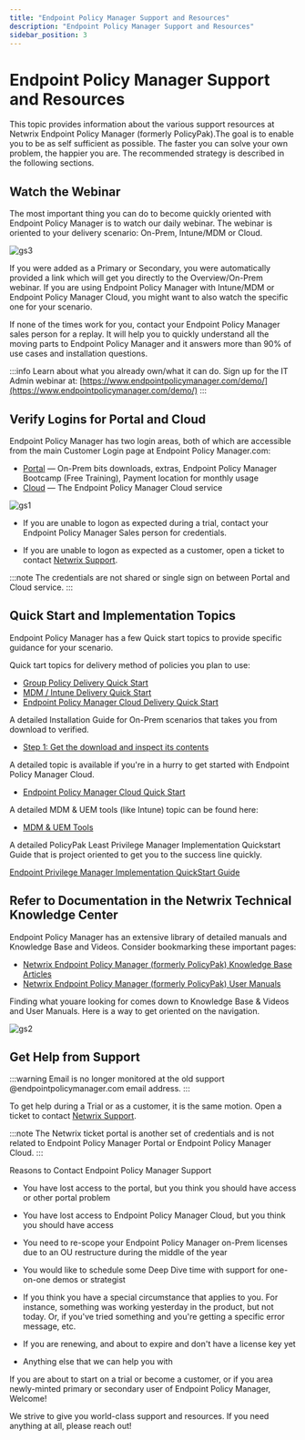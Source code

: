 ```yaml
---
title: "Endpoint Policy Manager Support and Resources"
description: "Endpoint Policy Manager Support and Resources"
sidebar_position: 3
---
```


# Endpoint Policy Manager Support and Resources

This topic provides information about the various support resources at Netwrix Endpoint Policy
Manager (formerly PolicyPak).The goal is to enable you to be as self sufficient as possible. The
faster you can solve your own problem, the happier you are. The recommended strategy is described in
the following sections.

## Watch the Webinar

The most important thing you can do to become quickly oriented with Endpoint Policy Manager is to
watch our daily webinar. The webinar is oriented to your delivery scenario: On-Prem, Intune/MDM or
Cloud.

![gs3](/images/endpointpolicymanager/gettingstarted/gs3.webp)

If you were added as a Primary or Secondary, you were automatically provided a link which will get
you directly to the Overview/On-Prem webinar. If you are using Endpoint Policy Manager with
Intune/MDM or Endpoint Policy Manager Cloud, you might want to also watch the specific one for your
scenario.

If none of the times work for you, contact your Endpoint Policy Manager sales person for a replay.
It will help you to quickly understand all the moving parts to Endpoint Policy Manager and it
answers more than 90% of use cases and installation questions.

:::info
Learn about what you already own/what it can do. Sign up for the IT Admin webinar
at: [https://www.endpointpolicymanager.com/demo/](https://www.endpointpolicymanager.com/demo/)
:::


## Verify Logins for Portal and Cloud

Endpoint Policy Manager has two login areas, both of which are accessible from the main Customer
Login page at Endpoint Policy Manager.com:

- [Portal](http://portal.endpointpolicymanager.com/) — On-Prem bits downloads, extras, Endpoint Policy Manager
  Bootcamp (Free Training), Payment location for monthly usage
- [Cloud](http://cloud.endpointpolicymanager.com/) — The Endpoint Policy Manager Cloud service

![gs1](/images/endpointpolicymanager/gettingstarted/gs1.webp)

- If you are unable to logon as expected during a trial, contact your Endpoint Policy Manager Sales
  person for credentials.

- If you are unable to logon as expected as a customer, open a ticket to contact
  [Netwrix Support](https://www.netwrix.com/tickets.html#netwrix-support).

:::note
The credentials are not shared or single sign on between Portal and Cloud service.
:::


## Quick Start and Implementation Topics

Endpoint Policy Manager has a few Quick start topics to provide specific guidance for your scenario.

Quick tart topics for delivery method of policies you plan to use:

- [Group Policy Delivery Quick Start](/docs/endpointpolicymanager/manuals/introductionandquick/quickstart/grouppolicy.md)
- [MDM / Intune Delivery Quick Start](/docs/endpointpolicymanager/manuals/introductionandquick/quickstart/mdm.md)
- [Endpoint Policy Manager Cloud Delivery Quick Start](/docs/endpointpolicymanager/manuals/introductionandquick/quickstart/cloud.md)

A detailed Installation Guide for On-Prem scenarios that takes you from download to verified.

- [Step 1: Get the download and inspect its contents](/docs/endpointpolicymanager/manuals/introductionandquick/overviewinstall/downloadcontents.md)

A detailed topic is available if you're in a hurry to get started with Endpoint Policy Manager
Cloud.

- [Endpoint Policy Manager Cloud Quick Start](/docs/endpointpolicymanager/manuals/introductionandquick/cloud/overview.md)

A detailed MDM & UEM tools (like Intune) topic can be found here:

- [MDM & UEM Tools](/docs/endpointpolicymanager/manuals/introductionandquick/mdm/overview.md)

A detailed PolicyPak Least Privilege Manager Implementation Quickstart Guide that is project
oriented to get you to the success line quickly.

[Endpoint Privilege Manager Implementation QuickStart Guide](/docs/endpointpolicymanager/manuals/leastprivilegesecuri/pplpmimplementationguide.md)

## Refer to Documentation in the Netwrix Technical Knowledge Center

Endpoint Policy Manager has an extensive library of detailed manuals and Knowledge Base and Videos.
Consider bookmarking these important pages:

- [Netwrix Endpoint Policy Manager (formerly PolicyPak) Knowledge Base Articles](/docs/endpointpolicymanager/knowledgebase/knowledgebase.md)
- [Netwrix Endpoint Policy Manager (formerly PolicyPak) User Manuals](/docs/endpointpolicymanager/knowledgebase/knowledgebase.md)

Finding what youare looking for comes down to Knowledge Base & Videos and User Manuals. Here is a
way to get oriented on the navigation.

![gs2](/images/endpointpolicymanager/gettingstarted/gs2.webp)

## Get Help from Support

:::warning
Email is no longer monitored at the old support @endpointpolicymanager.com email address.
:::


To get help during a Trial or as a customer, it is the same motion. Open a ticket to contact
[Netwrix Support](https://www.netwrix.com/tickets.html#netwrix-support).

:::note
The Netwrix ticket portal is another set of credentials and is not related to Endpoint
Policy Manager Portal or Endpoint Policy Manager Cloud.
:::


Reasons to Contact Endpoint Policy Manager Support

- You have lost access to the portal, but you think you should have access or other portal problem

- You have lost access to Endpoint Policy Manager Cloud, but you think you should have access

- You need to re-scope your Endpoint Policy Manager on-Prem licenses due to an OU restructure during
  the middle of the year

- You would like to schedule some Deep Dive time with support for one-on-one demos or strategist
- If you think you have a special circumstance that applies to you. For instance, something was
  working yesterday in the product, but not today. Or, if you've tried something and you're getting
  a specific error message, etc.
- If you are renewing, and about to expire and don't have a license key yet
- Anything else that we can help you with

If you are about to start on a trial or become a customer, or if you area newly-minted primary or
secondary user of Endpoint Policy Manager, Welcome!

We strive to give you world-class support and resources. If you need anything at all, please reach
out!
